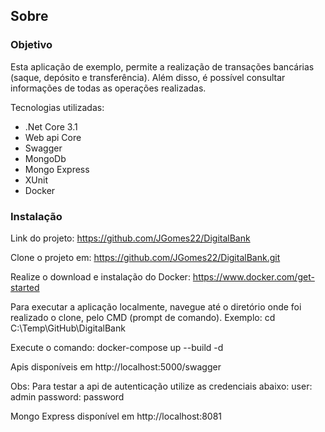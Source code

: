 ## Sobre
### Objetivo

Esta aplicação de exemplo, permite a realização de transações bancárias (saque, depósito e transferência). Além disso, é possível consultar informações de todas as operações realizadas.

Tecnologias utilizadas:

- .Net Core 3.1
- Web api Core
- Swagger
- MongoDb
- Mongo Express
- XUnit
- Docker


### Instalação

Link do projeto: https://github.com/JGomes22/DigitalBank

Clone o projeto em:  https://github.com/JGomes22/DigitalBank.git

Realize o download e instalação do Docker:  https://www.docker.com/get-started

Para executar a aplicação localmente, navegue até o diretório onde foi realizado o clone, pelo CMD (prompt de comando).
Exemplo: cd C:\Temp\GitHub\DigitalBank

Execute o comando: docker-compose up --build -d

Apis disponíveis em http://localhost:5000/swagger

Obs: Para testar a api de autenticação utilize as credenciais abaixo:
user: admin
password: password

Mongo Express disponível em http://localhost:8081
